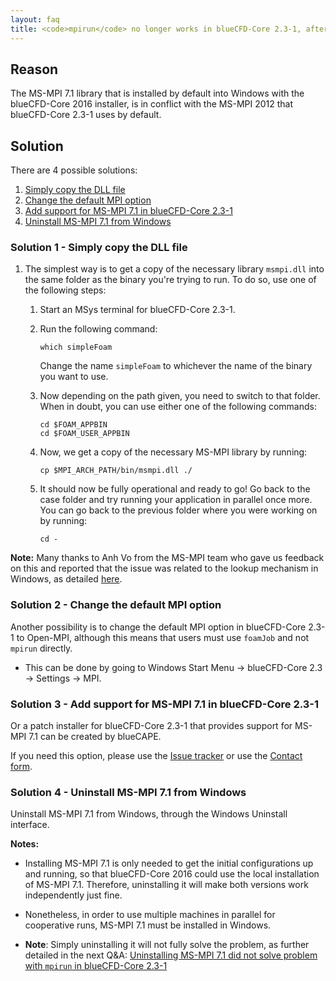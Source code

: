 ```yaml
---
layout: faq
title: <code>mpirun</code> no longer works in blueCFD-Core 2.3-1, after installing blueCFD-Core 2016-1
---
```


## Reason

The MS-MPI 7.1 library that is installed by default into Windows with the
blueCFD-Core 2016 installer, is in conflict with the MS-MPI 2012 that
blueCFD-Core 2.3-1 uses by default.


## Solution

There are 4 possible solutions:

 1. [Simply copy the DLL file](#solution-1---simply-copy-the-dll-file)
 2. [Change the default MPI option](#solution-2---change-the-default-mpi-option)
 3. [Add support for MS-MPI 7.1 in blueCFD-Core 2.3-1](#solution-3---add-support-for-ms-mpi-71-in-bluecfd-core-23-1)
 4. [Uninstall MS-MPI 7.1 from Windows](#solution-4---uninstall-ms-mpi-71-from-windows)


### Solution 1 - Simply copy the DLL file

  1. The simplest way is to get a copy of the necessary library `msmpi.dll` into
     the same folder as the binary you're trying to run. To do so, use one of
     the following steps:

        1. Start an MSys terminal for blueCFD-Core 2.3-1.

        2. Run the following command:

           ```
           which simpleFoam
           ```

           Change the name `simpleFoam` to whichever the name of the binary you
           want to use.

        3. Now depending on the path given, you need to switch to that folder.
           When in doubt, you can use either one of the following commands:

           ```
           cd $FOAM_APPBIN
           cd $FOAM_USER_APPBIN
           ```

        4. Now, we get a copy of the necessary MS-MPI library by running:

           ```
           cp $MPI_ARCH_PATH/bin/msmpi.dll ./
           ```

        5. It should now be fully operational and ready to go! Go back to the
           case folder and try running your application in parallel once more.
           You can go back to the previous folder where you were working on by
           running:

           ```
           cd -
           ```

**Note:** Many thanks to Anh Vo from the MS-MPI team who gave us feedback on
this and reported that the issue was related to the lookup mechanism in
Windows, as detailed
[here](https://msdn.microsoft.com/en-us/library/windows/desktop/ms682586(v=vs.85).aspx).


### Solution 2 - Change the default MPI option

Another possibility is to change the default MPI option in blueCFD-Core
2.3-1 to Open-MPI, although this means that users must use `foamJob` and
not `mpirun` directly.

 * This can be done by going to Windows Start Menu -> blueCFD-Core 2.3 ->
   Settings -> MPI.


### Solution 3 - Add support for MS-MPI 7.1 in blueCFD-Core 2.3-1

Or a patch installer for blueCFD-Core 2.3-1 that provides support for MS-MPI
7.1 can be created by blueCAPE.

If you need this option, please use the [Issue tracker](https://github.com/blueCFD/Core/issues)
or use the [Contact form](http://bluecfd.com/contact).


### Solution 4 - Uninstall MS-MPI 7.1 from Windows

Uninstall MS-MPI 7.1 from Windows, through the Windows Uninstall interface.

**Notes:**

 * Installing MS-MPI 7.1 is only needed to get the initial configurations
   up and running, so that blueCFD-Core 2016 could use the local
   installation of MS-MPI 7.1. Therefore, uninstalling it will make both
   versions work independently just fine.

 * Nonetheless, in order to use multiple machines in parallel for
   cooperative runs, MS-MPI 7.1 must be installed in Windows.

 * **Note**: Simply uninstalling it will not fully solve the problem, as further
   detailed in the next Q&A: [Uninstalling MS-MPI 7.1 did not solve problem
   with `mpirun` in blueCFD-Core 2.3-1](uninstalling-ms-mpi-71-did-not-solve-problem-with-mpirun-in-bluecfd-core-23-1)


